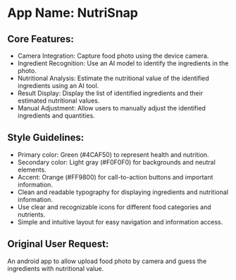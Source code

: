 # **App Name**: NutriSnap

## Core Features:

- Camera Integration: Capture food photo using the device camera.
- Ingredient Recognition: Use an AI model to identify the ingredients in the photo.
- Nutritional Analysis: Estimate the nutritional value of the identified ingredients using an AI tool.
- Result Display: Display the list of identified ingredients and their estimated nutritional values.
- Manual Adjustment: Allow users to manually adjust the identified ingredients and quantities.

## Style Guidelines:

- Primary color: Green (#4CAF50) to represent health and nutrition.
- Secondary color: Light gray (#F0F0F0) for backgrounds and neutral elements.
- Accent: Orange (#FF9800) for call-to-action buttons and important information.
- Clean and readable typography for displaying ingredients and nutritional information.
- Use clear and recognizable icons for different food categories and nutrients.
- Simple and intuitive layout for easy navigation and information access.

## Original User Request:
An android app to allow upload food photo by camera and guess the ingredients with nutritional value.
  